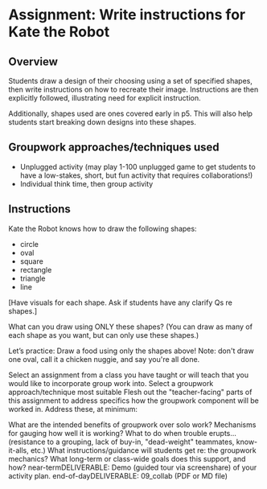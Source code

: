 # Assignment: Write instructions for Kate the Robot

## Overview
Students draw a design of their choosing using a set of specified shapes, then write instructions on how to recreate their image.  Instructions are then explicitly followed, illustrating need for explicit instruction.

Additionally, shapes used are ones covered early in p5.  This will also help students start breaking down designs into these shapes.


## Groupwork approaches/techniques used
* Unplugged activity (may play 1-100 unplugged game to get students to have a low-stakes, short, but fun activity that requires collaborations!)
* Individual think time, then group activity




## Instructions
Kate the Robot knows how to draw the following shapes:
* circle
* oval
* square
* rectangle
* triangle
* line

[Have visuals for each shape.  Ask if students have any clarify Qs re shapes.]

What can you draw using ONLY these shapes?  (You can draw as many of each shape as you want, but can only use these shapes.)

Let’s practice: Draw a food using only the shapes above!  Note: don't draw one oval, call it a chicken nuggie, and say you're all done.  







Select an assignment from a class you have taught or will teach that you would like to incorporate group work into.
Select a groupwork approach/technique most suitable
Flesh out the "teacher-facing" parts of this assignment to address specifics how the groupwork component will be worked in. Address these, at minimum:



What are the intended benefits of groupwork over solo work?
Mechanisms for gauging how well it is working?
What to do when trouble erupts... (resistance to a grouping, lack of buy-in, "dead-weight" teammates, know-it-alls, etc.)
What instructions/guidance will students get re: the groupwork mechanics?
What long-term or class-wide goals does this support, and how?
near-termDELIVERABLE: Demo (guided tour via screenshare) of your activity plan.
end-of-dayDELIVERABLE:  09_collab (PDF or MD file)